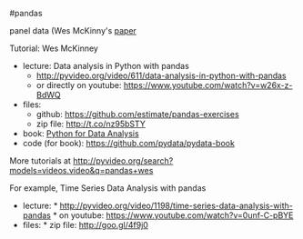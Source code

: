 #pandas

panel data (Wes McKinny's [paper](http://www.dlr.de/sc/Portaldata/15/Resources/dokumente/pyhpc2011/submissions/pyhpc2011_submission_9.pdf)

Tutorial: Wes McKinney
* lecture: Data analysis in Python with pandas
    * http://pyvideo.org/video/611/data-analysis-in-python-with-pandas   
    * or directly on youtube: https://www.youtube.com/watch?v=w26x-z-BdWQ 
* files: 
    * github: https://github.com/estimate/pandas-exercises
    * zip file: http://t.co/nz95bSTY
* book: [Python for Data Analysis](http://www.amazon.com/gp/product/1449319793?colid=3J2ONC6G6CMKS&coliid=I12NRMOBQCOJSR&ref_=wl_it_dp_o_pC_nS_ttl)
* code (for book): https://github.com/pydata/pydata-book

More tutorials at 
http://pyvideo.org/search?models=videos.video&q=pandas+wes

For example, Time Series Data Analysis with pandas
* lecture:
      * http://pyvideo.org/video/1198/time-series-data-analysis-with-pandas
      * on youtube: https://www.youtube.com/watch?v=0unf-C-pBYE
* files: 
      * zip file: http://goo.gl/4f9j0
